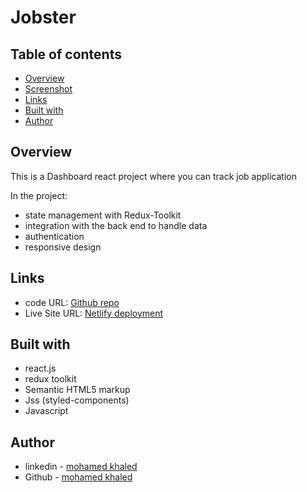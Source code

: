 # Jobster

## Table of contents

- [Overview](#overview)
- [Screenshot](#screenshot)
- [Links](#links)
- [Built with](#built-with)
- [Author](#author)


## Overview

This is a Dashboard react project where you can track job application

In the project:
- state management with Redux-Toolkit
- integration with the back end to handle data
- authentication
- responsive design


## Links

- code URL: [Github repo](https://github.com/mohamedkhaled4053/jobster)
- Live Site URL: [Netlify deployment](https://jobster-dashboard.netlify.app/landing)


## Built with

- react.js
- redux toolkit
- Semantic HTML5 markup
- Jss (styled-components)
- Javascript


## Author

- linkedin - [mohamed khaled](https://www.linkedin.com/in/mohamed-khaled-58602722b/)
- Github - [mohamed khaled](https://github.com/mohamedkhaled4053)